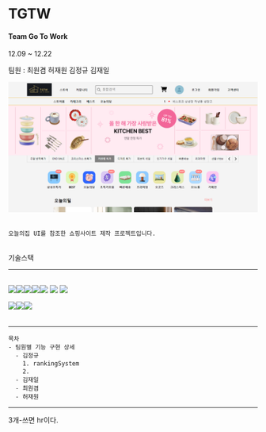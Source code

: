 # TGTW

#### Team Go To Work

12.09 ~ 12.22

팀원 : 최원겸 허재원 김정규 김재일

<img src="./MainPage.png" />

```

오늘의집 UI를 참조한 쇼핑사이트 제작 프로젝트입니다.

```

<br />
기술스택

---

<br />
<img src="https://img.shields.io/badge/javascript-F7DF1E?style=for-the-badge&logo=javascript&logoColor=black"><img src="https://img.shields.io/badge/html5-E34F26?style=for-the-badge&logo=html5&logoColor=white"><img src="https://img.shields.io/badge/css-1572B6?style=for-the-badge&logo=css3&logoColor=white"><img src="https://img.shields.io/badge/react-61DAFB?style=for-the-badge&logo=react&logoColor=black"><img src="https://img.shields.io/badge/redux-764ABC?style=for-the-badge&logo=Redux&logoColor=white">

<img src="https://img.shields.io/badge/node.js-339933?style=for-the-badge&logo=Node.js&logoColor=white">

<img src="https://img.shields.io/badge/mysql-4479A1?style=for-the-badge&logo=mysql&logoColor=white">

<img src="https://img.shields.io/badge/github-181717?style=for-the-badge&logo=github&logoColor=white"><img src="https://img.shields.io/badge/git-F05032?style=for-the-badge&logo=git&logoColor=white"><img src="https://img.shields.io/badge/fontawesome-339AF0?style=for-the-badge&logo=fontawesome&logoColor=white">
<br /><br />

---

    목차
    - 팀원별 기능 구현 상세
      - 김정규
        1. rankingSystem
        2.
      - 김재일
      - 최원겸
      - 허재원

---

3개-쓰면 hr이다.
